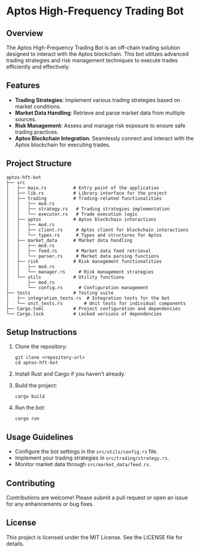# Aptos High-Frequency Trading Bot

## Overview
The Aptos High-Frequency Trading Bot is an off-chain trading solution designed to interact with the Aptos blockchain. This bot utilizes advanced trading strategies and risk management techniques to execute trades efficiently and effectively.

## Features
- **Trading Strategies**: Implement various trading strategies based on market conditions.
- **Market Data Handling**: Retrieve and parse market data from multiple sources.
- **Risk Management**: Assess and manage risk exposure to ensure safe trading practices.
- **Aptos Blockchain Integration**: Seamlessly connect and interact with the Aptos blockchain for executing trades.

## Project Structure
```
aptos-hft-bot
├── src
│   ├── main.rs          # Entry point of the application
│   ├── lib.rs           # Library interface for the project
│   ├── trading          # Trading-related functionalities
│   │   ├── mod.rs
│   │   ├── strategy.rs   # Trading strategies implementation
│   │   └── executor.rs   # Trade execution logic
│   ├── aptos            # Aptos blockchain interactions
│   │   ├── mod.rs
│   │   ├── client.rs     # Aptos client for blockchain interactions
│   │   └── types.rs      # Types and structures for Aptos
│   ├── market_data      # Market data handling
│   │   ├── mod.rs
│   │   ├── feed.rs       # Market data feed retrieval
│   │   └── parser.rs     # Market data parsing functions
│   ├── risk             # Risk management functionalities
│   │   ├── mod.rs
│   │   └── manager.rs     # Risk management strategies
│   └── utils            # Utility functions
│       ├── mod.rs
│       └── config.rs      # Configuration management
├── tests                # Testing suite
│   ├── integration_tests.rs  # Integration tests for the bot
│   └── unit_tests.rs        # Unit tests for individual components
├── Cargo.toml           # Project configuration and dependencies
└── Cargo.lock           # Locked versions of dependencies
```

## Setup Instructions
1. Clone the repository:
   ```
   git clone <repository-url>
   cd aptos-hft-bot
   ```

2. Install Rust and Cargo if you haven't already.

3. Build the project:
   ```
   cargo build
   ```

4. Run the bot:
   ```
   cargo run
   ```

## Usage Guidelines
- Configure the bot settings in the `src/utils/config.rs` file.
- Implement your trading strategies in `src/trading/strategy.rs`.
- Monitor market data through `src/market_data/feed.rs`.

## Contributing
Contributions are welcome! Please submit a pull request or open an issue for any enhancements or bug fixes.

## License
This project is licensed under the MIT License. See the LICENSE file for details.